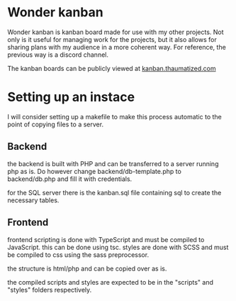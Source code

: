 # Wonder kanban

Wonder kanban is kanban board made for use with my other projects. Not only is it useful for managing work for the projects, but it also allows for sharing plans with my audience in a more coherent way. For reference, the previous way is a discord channel.

The kanban boards can be publicly viewed at [kanban.thaumatized.com](https://kanban.thaumatized.com)

# Setting up an instace

I will consider setting up a makefile to make this process automatic to the point of copying files to a server.

## Backend
the backend is built with PHP and can be transferred to a server running php as is. Do however change backend/db-template.php to backend/db.php and fill it with credentials.

for the SQL server there is the kanban.sql file containing sql to create the necessary tables.

## Frontend
frontend scripting is done with TypeScript and must be compiled to JavaScript. this can be done using tsc.
styles are done with SCSS and must be compiled to css using the sass preprocessor.

the structure is html/php and can be copied over as is.

the compiled scripts and styles are expected to be in the "scripts" and "styles" folders respectively.
